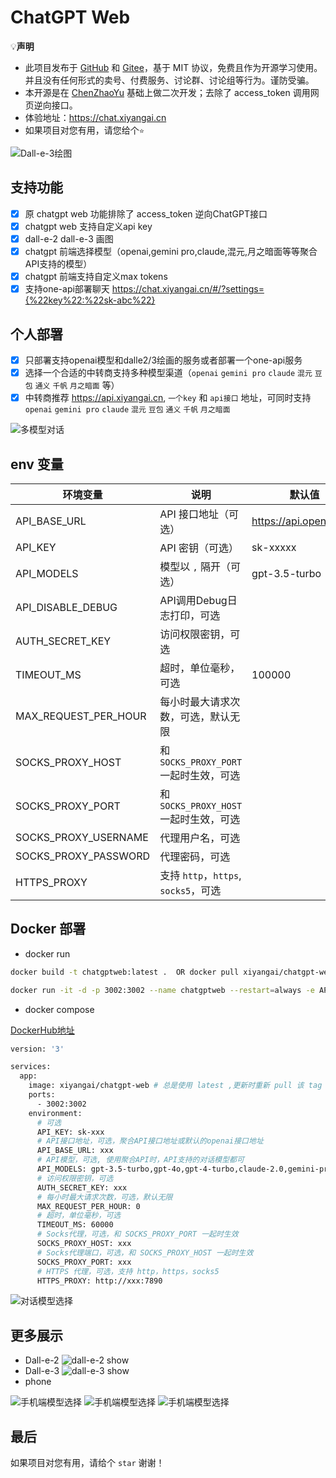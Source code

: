 # ChatGPT Web
💡**声明**
- 此项目发布于 [GitHub](https://github.com/cmyang-it/xiyangai-chatgpt-web) 和 [Gitee](https://gitee.com/cmyang-it/xiyangai-chatgpt-web)，基于 MIT 协议，免费且作为开源学习使用。并且没有任何形式的卖号、付费服务、讨论群、讨论组等行为。谨防受骗。
- 本开源是在 [ChenZhaoYu](https://github.com/Chanzhaoyu/chatgpt-web) 基础上做二次开发；去除了 access_token 调用网页逆向接口。
- 体验地址：https://chat.xiyangai.cn
- 如果项目对您有用，请您给个`⭐`


![Dall-e-3绘图](https://easyimage.cmyang.cn/i/2024/07/16/yyptni.webp)

## 支持功能
- [x] 原 chatgpt web 功能排除了 access_token 逆向ChatGPT接口
- [x] chatgpt web 支持自定义api key
- [X] dall-e-2 dall-e-3 画图
- [X] chatgpt 前端选择模型（openai,gemini pro,claude,混元,月之暗面等等聚合API支持的模型）
- [X] chatgpt 前端支持自定义max tokens
- [X] 支持one-api部署聊天 https://chat.xiyangai.cn/#/?settings={%22key%22:%22sk-abc%22}

## 个人部署
- [x] 只部署支持openai模型和dalle2/3绘画的服务或者部署一个one-api服务
- [x] 选择一个合适的中转商支持多种模型渠道（`openai` `gemini pro` `claude` `混元` `豆包` `通义` `千帆` `月之暗面` 等）
- [x] 中转商推荐 https://api.xiyangai.cn, `一个key` 和 `api接口` 地址，可同时支持 `openai` `gemini pro` `claude` `混元` `豆包` `通义` `千帆` `月之暗面`

![多模型对话](https://easyimage.cmyang.cn/i/2024/07/16/yyaxaj.webp)

## env 变量
| 环境变量 | 说明                           | 默认值                    |
| --- |------------------------------|------------------------|
| API_BASE_URL | API 接口地址（可选）                 | https://api.openai.com |
| API_KEY | API 密钥（可选）                   | sk-xxxxx               |
| API_MODELS | 模型以 `,` 隔开（可选）               | gpt-3.5-turbo          |
| API_DISABLE_DEBUG | API调用Debug日志打印，可选            |                        |
| AUTH_SECRET_KEY | 访问权限密钥，可选                    |                        |
| TIMEOUT_MS | 超时，单位毫秒，可选                   |            100000            |
| MAX_REQUEST_PER_HOUR | 每小时最大请求次数，可选，默认无限            |                        |
| SOCKS_PROXY_HOST | 和 `SOCKS_PROXY_PORT` 一起时生效，可选 |                        |
| SOCKS_PROXY_PORT | 和 `SOCKS_PROXY_HOST` 一起时生效，可选 |                        |
| SOCKS_PROXY_USERNAME | 代理用户名，可选                     |                        |
| SOCKS_PROXY_PASSWORD | 代理密码，可选                      |                        |
| HTTPS_PROXY | 支持 `http`，`https`, `socks5`，可选     |                        |

## Docker 部署
- docker run
```bash
docker build -t chatgptweb:latest .  OR docker pull xiyangai/chatgpt-web:latest

docker run -it -d -p 3002:3002 --name chatgptweb --restart=always -e API_BASE_URL=https://api.xiyangai.cn -e API_KEY=sk-xxxxxxx -e API_MODELS=gpt-3.5-turbo,gpt-4-turbo,gpt-4o,gemini-pro,claude-2.0,hunyuan-pro,Doubao-pro,qwen-pro xiyangai/chatgpt-web:latest
```

- docker compose

[DockerHub地址](https://hub.docker.com/repository/docker/xiyangai/chatgpt-web/general)

```bash
version: '3'

services:
  app:
    image: xiyangai/chatgpt-web # 总是使用 latest ,更新时重新 pull 该 tag 镜像即可
    ports:
      - 3002:3002
    environment:
      # 可选
      API_KEY: sk-xxx
      # API接口地址，可选，聚合API接口地址或默认的openai接口地址
      API_BASE_URL: xxx
      # API模型，可选, 使用聚合API时，API支持的对话模型都可
      API_MODELS: gpt-3.5-turbo,gpt-4o,gpt-4-turbo,claude-2.0,gemini-pro
      # 访问权限密钥，可选
      AUTH_SECRET_KEY: xxx
      # 每小时最大请求次数，可选，默认无限
      MAX_REQUEST_PER_HOUR: 0
      # 超时，单位毫秒，可选
      TIMEOUT_MS: 60000
      # Socks代理，可选，和 SOCKS_PROXY_PORT 一起时生效
      SOCKS_PROXY_HOST: xxx
      # Socks代理端口，可选，和 SOCKS_PROXY_HOST 一起时生效
      SOCKS_PROXY_PORT: xxx
      # HTTPS 代理，可选，支持 http，https，socks5
      HTTPS_PROXY: http://xxx:7890
```
![对话模型选择](https://easyimage.cmyang.cn/i/2024/07/16/yyuizi.webp)

## 更多展示
- Dall-e-2
![dall-e-2 show](https://easyimage.cmyang.cn/i/2024/07/16/yyy2vn.webp)
- Dall-e-3
![dall-e-3 show](https://easyimage.cmyang.cn/i/2024/07/16/yz9nx8.webp)
- phone

![手机端模型选择](https://easyimage.cmyang.cn/i/2024/07/16/yzck7t.webp)
![手机端模型选择](https://easyimage.cmyang.cn/i/2024/07/16/yzg4sx.webp)
![手机端模型选择](https://easyimage.cmyang.cn/i/2024/07/16/yzhrqq.webp)

## 最后
如果项目对您有用，请给个 `star` 谢谢！
